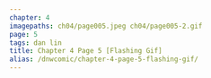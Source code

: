 ```yaml
---
chapter: 4
imagepaths: ch04/page005.jpeg ch04/page005-2.gif
page: 5
tags: dan lin
title: Chapter 4 Page 5 [Flashing Gif]
alias: /dnwcomic/chapter-4-page-5-flashing-gif/
---
```

